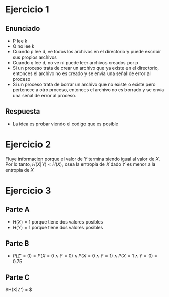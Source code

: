 # Ejercicio 1
## Enunciado
- P lee k
- Q no lee k
- Cuando p lee d, ve todos los archivos en el directorio y puede escribir sus propios archivos
- Cuando q lee d, no ve ni puede leer archivos creados por p
- Si un proceso trata de crear un archivo que ya existe en el directorio, entonces el archivo no es creado y se envía una señal de error al proceso
- Si un proceso trata de borrar un archivo que no existe o existe pero pertenece a otro proceso, entonces el archivo no es borrado y se envía una señal de error al proceso.
## Respuesta
- La idea es probar viendo el codigo que es posible 

# Ejercicio 2
Fluye informacion porque el valor de $Y$ termina siendo igual al valor de $X$.
Por lo tanto, $H(X | Y) < H(X)$, osea la entropia de $X$ dado $Y$ es menor a la entropia de $X$

# Ejercicio 3
## Parte A
- $H(X) = 1$ porque tiene dos valores posibles
- $H(Y) = 1$ porque tiene dos valores posibles
## Parte B
- $P(Z' = 0) = P(X=0 \land Y=0) \land P(X=0 \land Y=1) \land P(X=1 \land Y=0) = 0.75$
## Parte C
$H(X|Z') = $